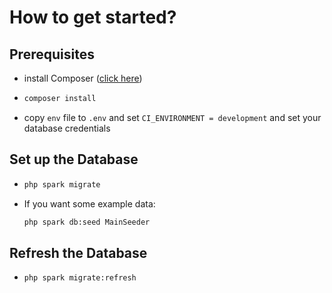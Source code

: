 # How to get started?

## Prerequisites
- install Composer ([click here](https://getcomposer.org/))
- ```sh
  composer install
  ```
- copy `env` file to `.env` and set `CI_ENVIRONMENT = development` and set your database credentials

## Set up the Database
- ```sh
  php spark migrate
  ```
- If you want some example data:
  ```sh
  php spark db:seed MainSeeder
  ```

## Refresh the Database
- ```sh
  php spark migrate:refresh
  ```
